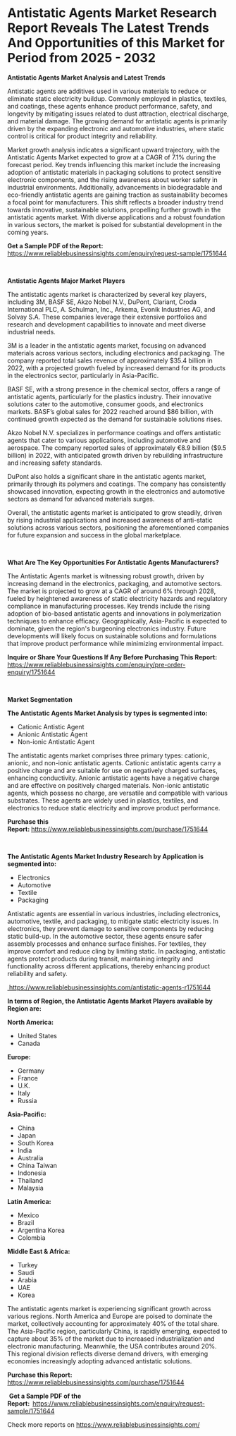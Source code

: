 <p><h1>Antistatic Agents Market Research Report Reveals The Latest Trends And Opportunities of this Market for Period from 2025 - 2032</h1></p><p><strong>Antistatic Agents Market Analysis and Latest Trends</strong></p>
<p><p>Antistatic agents are additives used in various materials to reduce or eliminate static electricity buildup. Commonly employed in plastics, textiles, and coatings, these agents enhance product performance, safety, and longevity by mitigating issues related to dust attraction, electrical discharge, and material damage. The growing demand for antistatic agents is primarily driven by the expanding electronic and automotive industries, where static control is critical for product integrity and reliability.</p><p>Market growth analysis indicates a significant upward trajectory, with the Antistatic Agents Market expected to grow at a CAGR of 7.1% during the forecast period. Key trends influencing this market include the increasing adoption of antistatic materials in packaging solutions to protect sensitive electronic components, and the rising awareness about worker safety in industrial environments. Additionally, advancements in biodegradable and eco-friendly antistatic agents are gaining traction as sustainability becomes a focal point for manufacturers. This shift reflects a broader industry trend towards innovative, sustainable solutions, propelling further growth in the antistatic agents market. With diverse applications and a robust foundation in various sectors, the market is poised for substantial development in the coming years.</p></p>
<p><strong>Get a Sample PDF of the Report:&nbsp;</strong> <a href="https://www.reliablebusinessinsights.com/enquiry/request-sample/1751644?utm_campaign=2302&utm_medium=2&utm_source=Github&utm_content=ia&utm_term=01042025&utm_id=antistatic-agents">https://www.reliablebusinessinsights.com/enquiry/request-sample/1751644</a></p>
<p>&nbsp;</p>
<p><strong>Antistatic Agents Major Market Players</strong></p>
<p><p>The antistatic agents market is characterized by several key players, including 3M, BASF SE, Akzo Nobel N.V., DuPont, Clariant, Croda International PLC, A. Schulman, Inc., Arkema, Evonik Industries AG, and Solvay S.A. These companies leverage their extensive portfolios and research and development capabilities to innovate and meet diverse industrial needs.</p><p>3M is a leader in the antistatic agents market, focusing on advanced materials across various sectors, including electronics and packaging. The company reported total sales revenue of approximately $35.4 billion in 2022, with a projected growth fueled by increased demand for its products in the electronics sector, particularly in Asia-Pacific.</p><p>BASF SE, with a strong presence in the chemical sector, offers a range of antistatic agents, particularly for the plastics industry. Their innovative solutions cater to the automotive, consumer goods, and electronics markets. BASF’s global sales for 2022 reached around $86 billion, with continued growth expected as the demand for sustainable solutions rises.</p><p>Akzo Nobel N.V. specializes in performance coatings and offers antistatic agents that cater to various applications, including automotive and aerospace. The company reported sales of approximately €8.9 billion ($9.5 billion) in 2022, with anticipated growth driven by rebuilding infrastructure and increasing safety standards.</p><p>DuPont also holds a significant share in the antistatic agents market, primarily through its polymers and coatings. The company has consistently showcased innovation, expecting growth in the electronics and automotive sectors as demand for advanced materials surges.</p><p>Overall, the antistatic agents market is anticipated to grow steadily, driven by rising industrial applications and increased awareness of anti-static solutions across various sectors, positioning the aforementioned companies for future expansion and success in the global marketplace.</p></p>
<p>&nbsp;</p>
<p><strong>What Are The Key Opportunities For Antistatic Agents Manufacturers?</strong></p>
<p><p>The Antistatic Agents market is witnessing robust growth, driven by increasing demand in the electronics, packaging, and automotive sectors. The market is projected to grow at a CAGR of around 6% through 2028, fueled by heightened awareness of static electricity hazards and regulatory compliance in manufacturing processes. Key trends include the rising adoption of bio-based antistatic agents and innovations in polymerization techniques to enhance efficacy. Geographically, Asia-Pacific is expected to dominate, given the region's burgeoning electronics industry. Future developments will likely focus on sustainable solutions and formulations that improve product performance while minimizing environmental impact.</p></p>
<p><strong>Inquire or Share Your Questions If Any Before Purchasing This Report:</strong> <a href="https://www.reliablebusinessinsights.com/enquiry/pre-order-enquiry/1751644?utm_campaign=2302&utm_medium=2&utm_source=Github&utm_content=ia&utm_term=01042025&utm_id=antistatic-agents">https://www.reliablebusinessinsights.com/enquiry/pre-order-enquiry/1751644</a></p>
<p>&nbsp;</p>
<p><strong>Market Segmentation</strong></p>
<p><strong>The Antistatic Agents Market Analysis by types is segmented into:</strong></p>
<p><ul><li>Cationic Antistic Agent</li><li>Anionic Antistatic Agent</li><li>Non-ionic Antistatic Agent</li></ul></p>
<p><p>The antistatic agents market comprises three primary types: cationic, anionic, and non-ionic antistatic agents. Cationic antistatic agents carry a positive charge and are suitable for use on negatively charged surfaces, enhancing conductivity. Anionic antistatic agents have a negative charge and are effective on positively charged materials. Non-ionic antistatic agents, which possess no charge, are versatile and compatible with various substrates. These agents are widely used in plastics, textiles, and electronics to reduce static electricity and improve product performance.</p></p>
<p><strong>Purchase this Report:&nbsp;</strong><a href="https://www.reliablebusinessinsights.com/purchase/1751644?utm_campaign=2302&utm_medium=2&utm_source=Github&utm_content=ia&utm_term=01042025&utm_id=antistatic-agents">https://www.reliablebusinessinsights.com/purchase/1751644</a></p>
<p>&nbsp;</p>
<p><strong>The Antistatic Agents Market Industry Research by Application is segmented into:</strong></p>
<p><ul><li>Electronics</li><li>Automotive</li><li>Textile</li><li>Packaging</li></ul></p>
<p><p>Antistatic agents are essential in various industries, including electronics, automotive, textile, and packaging, to mitigate static electricity issues. In electronics, they prevent damage to sensitive components by reducing static build-up. In the automotive sector, these agents ensure safer assembly processes and enhance surface finishes. For textiles, they improve comfort and reduce cling by limiting static. In packaging, antistatic agents protect products during transit, maintaining integrity and functionality across different applications, thereby enhancing product reliability and safety.</p></p>
<p><a href="https://www.reliablebusinessinsights.com/antistatic-agents-r1751644?utm_campaign=2302&utm_medium=2&utm_source=Github&utm_content=ia&utm_term=01042025&utm_id=antistatic-agents">&nbsp;https://www.reliablebusinessinsights.com/antistatic-agents-r1751644</a></p>
<p><strong>In terms of Region, the Antistatic Agents Market Players available by Region are:</strong></p>
<p>
    <p> <strong> North America: </strong>
        <ul>
            <li>United States</li>
            <li>Canada</li>
        </ul>
        </p> 
    <p> <strong> Europe: </strong>
        <ul>
            <li>Germany</li>
            <li>France</li>
            <li>U.K.</li>
            <li>Italy</li>
            <li>Russia</li>
        </ul>
        </p> 
    <p> <strong> Asia-Pacific: </strong>
        <ul>
            <li>China</li>
            <li>Japan</li>
            <li>South Korea</li>
            <li>India</li>
            <li>Australia</li>
            <li>China Taiwan</li>
            <li>Indonesia</li>
            <li>Thailand</li>
            <li>Malaysia</li>
        </ul>
        </p> 
    <p> <strong> Latin America: </strong>
        <ul>
            <li>Mexico</li>
            <li>Brazil</li>
            <li>Argentina Korea</li>
            <li>Colombia</li>
        </ul>
        </p> 
    <p> <strong> Middle East & Africa: </strong>
        <ul>
            <li>Turkey</li>
            <li>Saudi</li>
            <li>Arabia</li>
            <li>UAE</li>
            <li>Korea</li>
        </ul>
    </p>
    </p>
<p><p>The antistatic agents market is experiencing significant growth across various regions. North America and Europe are poised to dominate the market, collectively accounting for approximately 40% of the total share. The Asia-Pacific region, particularly China, is rapidly emerging, expected to capture about 35% of the market due to increased industrialization and electronic manufacturing. Meanwhile, the USA contributes around 20%. This regional division reflects diverse demand drivers, with emerging economies increasingly adopting advanced antistatic solutions.</p></p>
<p><strong>Purchase this Report: </strong><a href="https://www.reliablebusinessinsights.com/purchase/1751644?utm_campaign=2302&utm_medium=2&utm_source=Github&utm_content=ia&utm_term=01042025&utm_id=antistatic-agents">https://www.reliablebusinessinsights.com/purchase/1751644</a></p>
<p>&nbsp;<strong>Get a Sample PDF of the Report:&nbsp;&nbsp;</strong><a href="https://www.reliablebusinessinsights.com/enquiry/request-sample/1751644?utm_campaign=2302&utm_medium=2&utm_source=Github&utm_content=ia&utm_term=01042025&utm_id=antistatic-agents">https://www.reliablebusinessinsights.com/enquiry/request-sample/1751644</a></p>
<p><strong></strong></p>
<p>Check more reports on <a href="https://www.reliablebusinessinsights.com/?utm_campaign=2302&utm_medium=2&utm_source=Github&utm_content=ia&utm_term=01042025&utm_id=antistatic-agents">https://www.reliablebusinessinsights.com/</a></p>